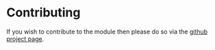 # Contributing

If you wish to contribute to the module then please do so via the
[github project page](https://github.com/sunnysideup/silverstripe-scaled-uploads).
